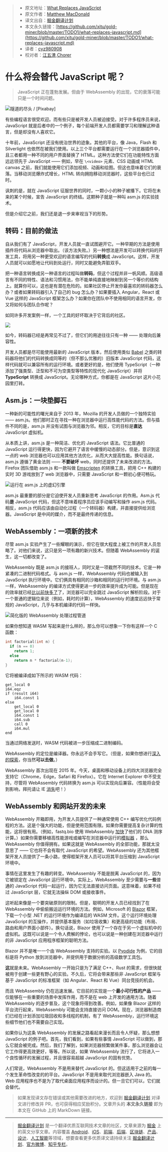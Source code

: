 > * 原文地址：[What Replaces JavaScript](https://medium.com/young-coder/what-replaces-javascript-a6493b4e2d6e)
> * 原文作者：[Matthew MacDonald](https://medium.com/@prosetech)
> * 译文出自：[掘金翻译计划](https://github.com/xitu/gold-miner)
> * 本文永久链接：[https://github.com/xitu/gold-miner/blob/master/TODO1/what-replaces-javascript.md](https://github.com/xitu/gold-miner/blob/master/TODO1/what-replaces-javascript.md)
> * 译者：[cyz980908](https://github.com/cyz980908)
> * 校对者：[江五渣](https://github.com/JalanJiang),[Chorer](https://github.com/Chorer)

# 什么将会替代 JavaScript 呢？

> JavaScript 正在蓬勃发展。但由于 WebAssembly 的出现，它的衰落可能只是一个时间问题。

![隧道的尽头 / [[Pixabay](https://pixabay.com/?utm_source=link-attribution&utm_medium=referral&utm_campaign=image&utm_content=20180)]](https://cdn-images-1.medium.com/max/2560/1*KYJN2ynQlUSsGuhdpau0_A.jpeg)

有些编程语言很受欢迎。而有些只是被开发人员被迫接受。对于许多程序员来说，JavaScript 就是后者中的一个例子，每个前端开发人员都需要学习和理解这种语言，但是却没有人喜欢它。

十年前，JavaScript 还没有统治世界的迹象。其他的平台，像 Java，Flash 和 Silverlight 也依然在被我们使用。以上三个平台都需要运行在一个浏览器插件中，且三者都用一种不同的用户界面替换了 HTML。这种方法使它们在功能特性方面远远领先于 JavaScript —— 例如，早在 `\<video>` 元素、CSS 动画或 HTML canvas 之前，我们就能使用它们添加视频、动画和绘图。但这也意味着它们的衰落。当移动浏览爆炸式增长，HTML 转向拥抱移动浏览器时，这些平台也已过时。

讽刺的是，就在 JavaScript 征服世界的同时，一颗小小的种子被播下。它将在未来的某个时候，宣告 JavaScript 的终结。这颗种子就是一种叫 asm.js 的实验技术。

但是介绍它之前，我们还是退一步来审视当下的形势。

## 转码：目前的做法

自从我们有了 JavaScript，开发人员就一直试图避开它。一种早期的方法是使用插件将代码从浏览器中取出。（该方法失败。）另一种想法是开发可以转换代码的开发工具，将用另一种更受欢迎的语言编写的代码**转换**成 JavaScript。这样，开发人员就可以如愿地让代码到处运行，同时又能避免弄脏双手。

把一种语言转换成另一种语言的过程叫做**转码**，但这个过程并非一帆风顺。高级语言有不同的特性、语法和习惯用法，你不能单纯直接地映射到另一个等价的结构上。就算你可以，这也是有潜在危险的。如果社区停止开发你最喜欢的转码器怎么办？或者如果转码器引入了自己的 bug 怎么办？如果要插入 Angular，React 或 Vue 这样的 JavaScript 框架怎么办？如果你在团队中不使用相同的语言开发，你又将如何与团队合作呢？

如同许多开发案例一样，一个工具的好坏取决于它背后的社区。

![](https://cdn-images-1.medium.com/max/2000/1*APeN4y8dugBc7C56ldFT9A.png)

如今，转码器已经是再常见不过了，但它们的用途往往只有一种 —— 处理向后兼容性。

开发人员都是尽可能使用最新的 JavaScript 版本，然后使用类似 [Babel](https://babeljs.io/) 之类的转码器将他们的代码转换成同等的（但不那么优雅的）旧版本 JavaScript 代码，这样代码就可以兼容所有的运行环境。或者更好的是，他们使用 TypeScript（一种添加了强类型、泛型和不可为空类型等特性的现代化 JavaScript）并将 **TypeScript** 转换成 JavaScript。无论哪种方式，你都是在 JavaScript 这片小花园里打转。

## Asm.js：一块垫脚石

一种新的可能性的曙光来自于 2013 年，Mozilla 的开发人员做的一个独特实验 —— asm.js。他们那时正在寻找一种在浏览器中运行高性能代码的方法。但与插件不同的是，asm.js 并没有试图与浏览器为邻。相反，它的目标是**直达** JavaScript 虚拟机。

从本质上讲，asm.js 是一种简洁、优化的 JavaScript 语法。它比普通的 JavaScript 运行得更快，因为它避开了语言中缓慢的动态部分。但是，意识到这一点的 web 浏览器也可以应用其他方法优化，从而大大提高性能。换句话说，asm.js 遵循了黄金法则 —— **不要破坏** web，同时还提供了未来改进的方法。Firefox 团队借助 asm.js 和一款叫做 [Emscripten](https://en.wikipedia.org/wiki/Emscripten) 的转换工具，把用 C++ 构建的实时 3D 游戏放到了 web 浏览器中，只需要 JavaScript 和一颗初心便可畅玩。

![运行在 asm.js 上的虚幻引擎](https://cdn-images-1.medium.com/max/2000/1*fJ0vTYKZy2na-qFu11d4nQ.png)

asm.js 最重要的部分是它迫使开发人员重新思考 JavaScript 的作用。Asm.js 代码**是** JavaScript 代码，但这不意味着程序员应该手动编写和操作 asm.js 代码。相反，asm.js 代码应该由自动化过程（一个转码器）构建，并直接提供给浏览器。JavaScript 是中间的媒介，而不是最终传递的信息。

## WebAssembly：一项新的技术

尽管 asm.js 实验产生了一些耀眼的演示，但它在很大程度上被工作的开发人员忽略了。对他们来说，这只是另一项有趣的新兴技术。但随着 WebAssembly 的诞生，这一切都改变了。

WebAssembly 既是 asm.js 的接班人，同时又是一项截然不同的技术。它是一种紧凑的二进制代码格式。与 asm.js 一样，WebAssembly 代码也被输入到 JavaScript 执行环境中。它们俩具有相同的沙箱和相同的运行时环境。与 asm.js 一样，WebAssembly 的编译方式使得更进一步的效率提升成为可能。但是现在的效率就已经[比以前快多了](https://hacks.mozilla.org/2017/02/what-makes-webassembly-fast/)了，浏览器可以完全跳过 JavaScript 解析阶段。对于一个普通的逻辑位来说（例如，耗时的计算），WebAssembly 的速度远远快于常规的 JavaScript，几乎与本机编译的代码一样快。

![简化版的 WebAssembly 处理过程管道](https://cdn-images-1.medium.com/max/2000/1*IKpcysxZoB5yYyLV5JmQaQ.png)

如果你想知道 WASM 写起来是什么样的，那么你可以想象一下你有这样一个 C 函数：

```c
int factorial(int n) {
  if (n == 0)
    return 1;
  else
    return n * factorial(n-1);
}
```

它将被编译成如下所示的 WASM 代码：

```WebAssembly
get_local 0
i64.eqz
if (result i64)
    i64.const 1
else
    get_local 0
    get_local 0
    i64.const 1
    i64.sub
    call 0
    i64.mul
end
```

当通过网络发送时，WASM 代码被进一步压缩成二进制编码。

WebAssembly 的定位是编译器。你永远不会手写它。（但是，如果你想进行[深入的探索](https://blog.scottlogic.com/2018/04/26/webassembly-by-hand.html)，你当然**可以去做**。）

WebAssembly 首次出现在 2015 年。今天，桌面和移动设备上的四大浏览器完全支持它（Chrome，Edge，Safari 和 Firefox）。它在 Internet Explorer 中不受支持，尽管将 WebAssembly 代码转换为 asm.js 可以实现向后兼容。（性能将会受到影响，拜托请让 IE [消失](https://death-to-ie11.netlify.com/)吧！）

## WebAssembly 和网站开发的未来

WebAssembly 开箱即用，为开发人员提供了一种通常使用 C++ 编写优化代码例程的方法。这是个强大的功能，但是使用范围有限。如果你需要提高复杂计算的性能，这将很有用。（例如，fastq.bio 使用 WebAssembly [加快](https://www.smashingmagazine.com/2019/04/webassembly-speed-web-app/)了他们的 DNA 测序计算。）如果你需要移植高性能游戏或编写在浏览器中运行的[模拟器](https://win95.ajf.me/) ，那么 WebAssembly 你值得拥有。如果这就是 WebAssembly 的全部功能，那就太没意思了 —— 它也将不会有取代 JavaScript 的希望。WebAssembly 还为其他框架开发人员提供了一条小路，使得框架开发人员可以将其平台压缩到 JavaScript 环境中。

事情在这里发生了有趣的转变。WebAssembly 不能是脱离 JavaScript 的，因为它被锁定在 JavaScript 运行环境中。实际上，WebAssembly 至少需要与**一些**普通的 JavaScript 代码一起运行，因为它无法直接访问页面。这意味着，如果不经过 JavaScript 层，它就无法操纵 DOM 或接收事件。

这听起来像是一个要突破原则的限制。但是，聪明的开发人员已经找到了在 WebAssembly 中偷偷搬运运行环境的方法。例如，Microsoft 的 [Blazor](https://dotnet.microsoft.com/apps/aspnet/web-apps/blazor) 框架，下载一个小型 .NET 的运行环境作为编译后的 WASM 文件。这个运行环境处理 JavaScript 的互操作，并提供基本服务（如垃圾收集）和更高级的功能（布局、路由和用户界面小部件）。换句话说，Blazor 使用了一个存在于另一个虚拟机中的虚拟机。这既可以说是一个令人费解的悖论，也可以说是一种创建在浏览器中运行的非 JavaScript 应用程序框架的聪明方法。

Blazor 并不是唯一一个由 WebAssembly 支持的实验。以 [Pyodide](https://hacks.mozilla.org/2019/04/pyodide-bringing-the-scientific-python-stack-to-the-browser/) 为例，它的目标是将 Python 放到浏览器中，并提供用于数据分析的高级数学工具包。

**这**就是未来。WebAssembly 一开始只是为了满足 C++、Rust 的需求，但很快就被用于创建一些更有野心的实验。不久后，它将会带来那些非 JavaScript 框架与基于 JavaScript 的标准框架（如 Angular、React 和 Vue）同台竞技的机会。

而且 WebAssembly 仍在迅速发展。它目前的实现是一个**最小可行性的产品** —— 仅能够在一些重要的场景中发挥作用，而不是在 web 上开发的通用方法。随着 WebAssembly 的逐步普及，这个现象将得到改善。例如，如果像 Blazor 这样的平台流行起来，WebAssembly 可能会支持直接访问 DOM。现在，浏览器制造商们已经在计划添加垃圾回收和多线程的机制，有了 WebAssembly，运行环境这些细节他们也不需要自己实现。

如果你认为这条 WebAssembly 的发展之路看起来漫长而且令人怀疑，那么想想 JavaScript 的例子吧。首先，我们看到，如果有些事情 JavaScript 可以做到，那么它就会被完成。然后，我们了解到，如果浏览器频繁做某件事，那么浏览器会让它工作得更高效更好，等等。所以说，如果 WebAssembly 流行了，它将进入一个良性循环的发展过程，并且很容易超越 JavaScript 的固有优势。

人们常说，WebAssembly 不是用来替代 JavaScript 的。但这适用于之前的每一个发生革命性改变的的平台。JavaScript 不是用来取代浏览器嵌入 Java 的。Web 应用程序也不是为了取代桌面应用程序而设计的。但一旦它们可以，它们就会替代。

> 如果发现译文存在错误或其他需要改进的地方，欢迎到 [掘金翻译计划](https://github.com/xitu/gold-miner) 对译文进行修改并 PR，也可获得相应奖励积分。文章开头的 **本文永久链接** 即为本文在 GitHub 上的 MarkDown 链接。

---

> [掘金翻译计划](https://github.com/xitu/gold-miner) 是一个翻译优质互联网技术文章的社区，文章来源为 [掘金](https://juejin.im) 上的英文分享文章。内容覆盖 [Android](https://github.com/xitu/gold-miner#android)、[iOS](https://github.com/xitu/gold-miner#ios)、[前端](https://github.com/xitu/gold-miner#前端)、[后端](https://github.com/xitu/gold-miner#后端)、[区块链](https://github.com/xitu/gold-miner#区块链)、[产品](https://github.com/xitu/gold-miner#产品)、[设计](https://github.com/xitu/gold-miner#设计)、[人工智能](https://github.com/xitu/gold-miner#人工智能)等领域，想要查看更多优质译文请持续关注 [掘金翻译计划](https://github.com/xitu/gold-miner)、[官方微博](http://weibo.com/juejinfanyi)、[知乎专栏](https://zhuanlan.zhihu.com/juejinfanyi)。

